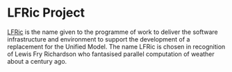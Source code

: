 # LFRic Project

[LFRic](https://code.metoffice.gov.uk/trac/lfric) is the name given to the programme of work to deliver the software infrastructure and environment to support the development of a replacement for the Unified Model. The name LFRic is chosen in recognition of Lewis Fry Richardson who fantasised parallel computation of weather about a century ago.